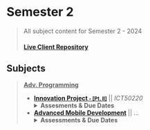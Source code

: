 # Semester 2

> All subject content for Semester 2 - 2024
>
> #### [Live Client Repository](https://github.com/Nathan-Bransby-NMT/NMT-Chittering-MA/)

## Subjects

<blockquote> 
<strong><u>Adv. Programming</u></strong><br>
<ul>
<!--Innovation Project - Part II -->
<li><a href="#"><b>Innovation Project<small> - [Pt. II]</small></b></a> || <i>ICT50220</i>
  <details>
  <summary><strong>Assesments & Due Dates</strong></summary>
    <ul>
    <li><strong>Assessment - 1:</strong> <i><u>Sprints</u></i></li>
    </ul>
  </details>
</li>
<li><a href=""><b>Advanced Mobile Development</b></a> || ...
  <details>
  <summary><b>Assessments & Due Dates</b></summary>
    <ul>
    <li><a href=""><b>Todo App</b></a><br>&nbsp;&nbsp;<i>Status</i> : [ ]<br><small><blockquote><em><b><u>Portfolio Work</u></b></em><br>Due : <b>8<sup>th</sup> September 2024</li>
    </ul>
  </details>
</li>
</ul>

